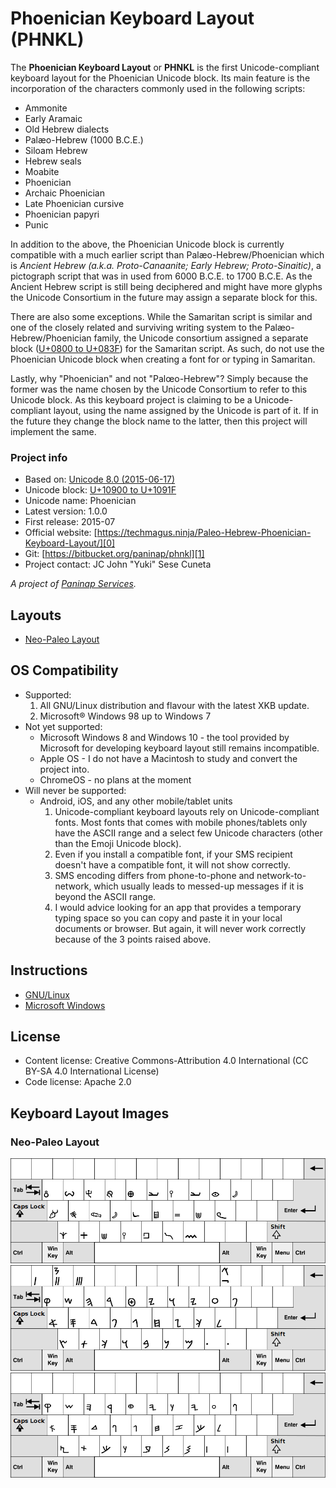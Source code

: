 # Phoenician Keyboard Layout (PHNKL)

The **Phoenician Keyboard Layout** or **PHNKL** is the first Unicode-compliant keyboard layout for the Phoenician Unicode block. Its main feature is the incorporation of the characters commonly used in the following scripts:

  * Ammonite
  * Early Aramaic
  * Old Hebrew dialects
  * Palæo-Hebrew (1000 B.C.E.)
  * Siloam Hebrew
  * Hebrew seals
  * Moabite
  * Phoenician
  * Archaic Phoenician
  * Late Phoenician cursive
  * Phoenician papyri
  * Punic

In addition to the above, the Phoenician Unicode block is currently compatible with a much earlier script than Palæo-Hebrew/Phoenician which is _Ancient Hebrew (a.k.a. Proto-Canaanite; Early Hebrew; Proto-Sinaitic)_, a pictograph script that was in used from 6000 B.C.E. to 1700 B.C.E. As the Ancient Hebrew script is still being deciphered and might have more glyphs the Unicode Consortium in the future may assign a separate block for this.

There are also some exceptions. While the Samaritan script is similar and one of the closely related and surviving writing system to the Palæo-Hebrew/Phoenician family, the Unicode consortium assigned a separate block ([U+0800 to U+083F]) for the Samaritan script. As such, do not use the Phoenician Unicode block when creating a font for or typing in Samaritan.

Lastly, why "Phoenician" and not "Palœo-Hebrew"? Simply because the former was the name chosen by the Unicode Consortium to refer to this Unicode block. As this keyboard project is claiming to be a Unicode-compliant layout, using the name assigned by the Unicode is part of it. If in the future they change the block name to the latter, then this project will implement the same.


### Project info
  * Based on: [Unicode 8.0 (2015-06-17)]
  * Unicode block: [U+10900 to U+1091F]
  * Unicode name: Phoenician
  * Latest version: 1.0.0
  * First release: 2015-07
  * Official website: [https://techmagus.ninja/Paleo-Hebrew-Phoenician-Keyboard-Layout/][0]
  * Git: [https://bitbucket.org/paninap/phnkl][1]
  * Project contact: JC John "Yuki" Sese Cuneta

_A project of [Paninap Services]._


## Layouts
  * [Neo-Paleo Layout]


## OS Compatibility
  * Supported:
    1. All GNU/Linux distribution and flavour with the latest XKB update.
    1. Microsoft® Windows 98 up to Windows 7
  * Not yet supported:
    * Microsoft Windows 8 and Windows 10 - the tool provided by Microsoft for developing keyboard layout still remains incompatible.
    * Apple OS - I do not have a Macintosh to study and convert the project into.
    * ChromeOS - no plans at the moment
  * Will never be supported:
    * Android, iOS, and any other mobile/tablet units
        1. Unicode-compliant keyboard layouts rely on Unicode-compliant fonts. Most fonts that comes with mobile phones/tablets only have the ASCII range and a select few Unicode characters (other than the Emoji Unicode block).
        1. Even if you install a compatible font, if your SMS recipient doesn't have a compatible font, it will not show correctly.
        1. SMS encoding differs from phone-to-phone and network-to-network, which usually leads to messed-up messages if it is beyond the ASCII range.
        1. I would advice looking for an app that provides a temporary typing space so you can copy and paste it in your local documents or browser. But again, it will never work correctly because of the 3 points raised above.


## Instructions
  * [GNU/Linux]
  * [Microsoft Windows]


## License
  * Content license: Creative Commons-Attribution 4.0 International (CC BY-SA 4.0 International License)
  * Code license: Apache 2.0


## Keyboard Layout Images
### Neo-Paleo Layout
![Neo-Paleo Layout in Ancient Hebrew 6000-1700 BCE font]
![Neo-Paleo Layout in Noto Sans Phoenician font]
![Neo-Paleo Layout in Paleo-Hebrew Gezer 1000-901 BCE font]



[U+0800 to U+083F]: http://www.unicode.org/charts/PDF/U0800.pdf "Official Unicode Consortium code chart for Samaritan (PDF)"
[Unicode 8.0 (2015-06-17)]: http://blog.unicode.org/2015/06/announcing-unicode-standard-version-80.html "Announcing The Unicode® Standard, Version 8.0"
[U+10900 to U+1091F]: http://www.unicode.org/charts/PDF/U10900.pdf "Official Unicode Consortium code chart for Phoenician (PDF)"
[0]: https://techmagus.ninja/Paleo-Hebrew-Phoenician-Keyboard-Layout/ "Official PHNKL Page"
[1]: https://bitbucket.org/paninap/phnkl "BitBucket Git Source"
[Paninap Services]: https://bitbucket.org/paninap "Paninap Services Git"
[Neo-Paleo Layout]: http://loveandtruth.net/neopaleo.html "Neo-Paleo Transliteration Scheme for a Neo-Paleo Hebrew Encoding Standard"
[GNU/Linux]: https://techmagus.ninja/Paleo-Hebrew-Phoenician-Keyboard-Layout-Linux/ "GNU/Linux Instructions"
[Microsoft Windows]: https://techmagus.ninja/Paleo-Hebrew-Phoenician-Keyboard-Layout-Windows/ "Microsoft Windows Guide"
[Neo-Paleo Layout in Ancient Hebrew 6000-1700 BCE font]: /images/PHN-Neo_in_Ancient_Hebrew_6000-1700BCE_font.png
[Neo-Paleo Layout in Noto Sans Phoenician font]: /images/PHN-Neo_in_Noto_Sans_Phoenician_font.png
[Neo-Paleo Layout in Paleo-Hebrew Gezer 1000-901 BCE font]: /images/PHN-Neo_in_Paleo-Hebrew_Gezer_1000-901BCE_font.png
